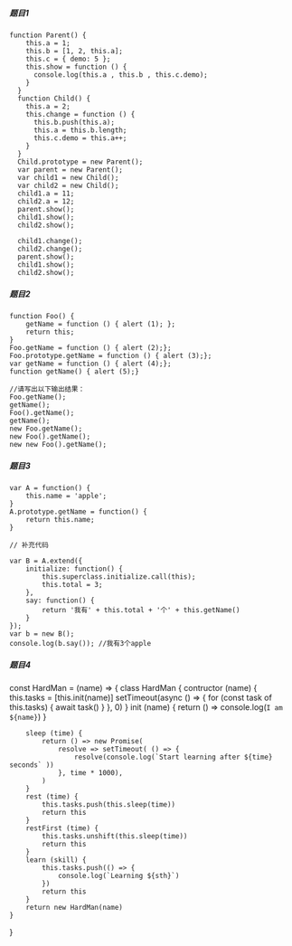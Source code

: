 ##### 题目1
	function Parent() {
	    this.a = 1;
	    this.b = [1, 2, this.a];
	    this.c = { demo: 5 };
	    this.show = function () {
	      console.log(this.a , this.b , this.c.demo);
	    }
	  }
	  function Child() {
	    this.a = 2;
	    this.change = function () {
	      this.b.push(this.a);
	      this.a = this.b.length;
	      this.c.demo = this.a++;
	    }
	  }
	  Child.prototype = new Parent();
	  var parent = new Parent();
	  var child1 = new Child();
	  var child2 = new Child();
	  child1.a = 11;
	  child2.a = 12;
	  parent.show();
	  child1.show();
	  child2.show();

	  child1.change();
	  child2.change();
	  parent.show();
	  child1.show();
	  child2.show();

##### 题目2
	function Foo() {
	    getName = function () { alert (1); };
	    return this;
	}
	Foo.getName = function () { alert (2);};
	Foo.prototype.getName = function () { alert (3);};
	var getName = function () { alert (4);};
	function getName() { alert (5);}
	 
	//请写出以下输出结果：
	Foo.getName();
	getName();
	Foo().getName();
	getName();
	new Foo.getName();
	new Foo().getName();
	new new Foo().getName();


##### 题目3
	var A = function() {
	    this.name = 'apple';
	}
	A.prototype.getName = function() {
	    return this.name;
	}

	// 补充代码

	var B = A.extend({
	    initialize: function() {
	        this.superclass.initialize.call(this);
	        this.total = 3;
	    },
	    say: function() {
	        return '我有' + this.total + '个' + this.getName()
	    }
	});
	var b = new B();
	console.log(b.say()); //我有3个apple
	
##### 题目4
const HardMan = (name) => {
	class HardMan {
		contructor (name) {
			this.tasks = [this.init(name)]
			setTimeout(async () => {
				for (const task of this.tasks) {
					await task()
				}
			}, 0)
		}
		init (name) {
			return () => console.log(`I am ${name}`)
		}

		sleep (time) {
			return () => new Promise(
				resolve => setTimeout( () => {
					resolve(console.log(`Start learning after ${time} seconds` ))
				}, time * 1000),
			)
		}
		rest (time) {
			this.tasks.push(this.sleep(time))
			return this
		}
		restFirst (time) {
			this.tasks.unshift(this.sleep(time))
			return this
		}
		learn (skill) {
			this.tasks.push(() => {
				console.log(`Learning ${sth}`)
			})
			return this
		}
		return new HardMan(name)
	}
}
